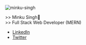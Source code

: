 
![minku-singh](https://user-images.githubusercontent.com/63182924/122111141-02309f80-ce3d-11eb-8290-6dbbde961713.png)

&gt;&gt; Minku Singh👾 <br>
&gt;&gt; Full Stack Web Developer (MERN) <br>
- [LinkedIn](https://www.linkedin.com/in/minku-singh/) 
- [Twitter](https://twitter.com/minku_singhh) 


